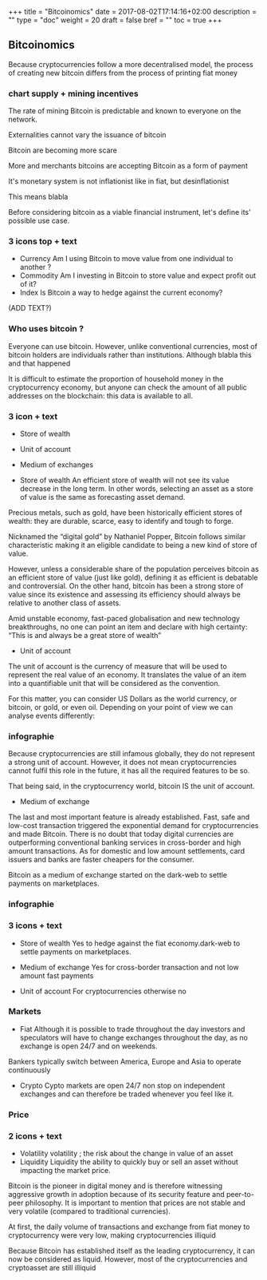 +++
title = "Bitcoinomics"
date = 2017-08-02T17:14:16+02:00
description = ""
type = "doc"
weight = 20
draft = false
bref = ""
toc = true
+++

## Bitcoinomics

Because cryptocurrencies follow a more decentralised model, the process of creating new bitcoin differs from the process of printing fiat money

### chart supply + mining incentives

The rate of mining Bitcoin is predictable and known to everyone on the network.

Externalities cannot vary the issuance of bitcoin

Bitcoin are becoming more scare

More and merchants bitcoins are accepting Bitcoin as a form of payment

It's monetary system is not inflationist like in fiat, but desinflationist

This means blabla



Before considering bitcoin as a viable financial instrument, let's define its' possible use case. 

### 3 icons top + text
- Currency
Am I using Bitcoin to move value from one individual to another ? 
- Commodity
Am I investing in Bitcoin to store value and expect profit out of it? 
- Index
Is Bitcoin a way to hedge against the current economy?

(ADD TEXT?)

### Who uses bitcoin ?

Everyone can use bitcoin. However, unlike conventional currencies, most of bitcoin holders are individuals rather than institutions. Although blabla this and that happened
 
It is difficult to estimate the proportion of household money in the cryptocurrency economy, but anyone can check the amount of all public addresses on the blockchain: this data is available to all.

### 3 icon + text
- Store of wealth
- Unit of account
- Medium of exchanges


- Store of wealth
An efficient store of wealth will not see its value decrease in the long term. In other words, selecting an asset as a store of value is the same as forecasting asset demand.

Precious metals, such as gold, have been historically efficient stores of wealth: they are durable, scarce, easy to identify and tough to forge.

Nicknamed the “digital gold” by Nathaniel Popper, Bitcoin follows similar characteristic making it an eligible candidate to being a new kind of store of value.

However, unless a considerable share of the population perceives bitcoin as an efficient store of value (just like gold), defining it as efficient is debatable and controversial. On the other hand, bitcoin has been a strong store of value since its existence and assessing its efficiency should always be relative to another class of assets.

Amid unstable economy, fast-paced globalisation and new technology breakthroughs, no one can point an item and declare with high certainty: “This is and always be a great store of wealth”


- Unit of account

The unit of account is the currency of measure that will be used to represent the real value of an economy. It translates the value of an item into a quantifiable unit that will be considered as the convention.

For this matter, you can consider US Dollars as the world currency, or bitcoin, or gold, or even oil. Depending on your point of view we can analyse events differently:

### infographie 

Because cryptocurrencies are still infamous globally, they do not represent a strong unit of account. However, it does not mean cryptocurrencies cannot fulfil this role in the future, it has all the required features to be so.

That being said, in the cryptocurrency world, bitcoin IS the unit of account.


- Medium of exchange

The last and most important feature is already established. Fast, safe and low-cost transaction triggered the exponential demand for cryptocurrencies and made Bitcoin. There is no doubt that today digital currencies are outperforming conventional banking services in cross-border and high amount transactions. As for domestic and low amount settlements, card issuers and banks are faster cheapers for the consumer.

Bitcoin as a medium of exchange started on the dark-web to settle payments on marketplaces. 

### infographie

### 3 icons + text

- Store of wealth
Yes to hedge against the fiat economy.dark-web to settle payments on marketplaces. 

- Medium of exchange
Yes for cross-border transaction and not low amount fast payments 

- Unit of account
For cryptocurrencies otherwise no 

### Markets

- Fiat 
Although it is possible to trade throughout the day investors and speculators will have to change exchanges throughout the day, as no exchange is open 24/7 and on weekends.

Bankers typically switch between America, Europe and Asia to operate continuously

- Crypto
Cypto markets are open 24/7 non stop on independent exchanges and can therefore be traded whenever you feel like it.

### Price
### 2 icons + text
- Volatility
volatility ; the risk about the change in value of an asset
- Liquidity
Liquidity the ability to quickly buy or sell an asset without impacting the market price.

Bitcoin is the pioneer in digital money and is therefore witnessing aggressive growth in adoption because of its security feature and peer-to-peer philosophy. It is important to mention that prices are not stable and very volatile (compared to traditional currencies).

At first, the daily volume of transactions and exchange from fiat money to cryptocurrency were very low, making cryptocurrencies illiquid

Because Bitcoin has established itself as the leading cryptocurrency, it can now be considered as liquid. However, most of the cryptocurrencies and cryptoasset are still illiquid
